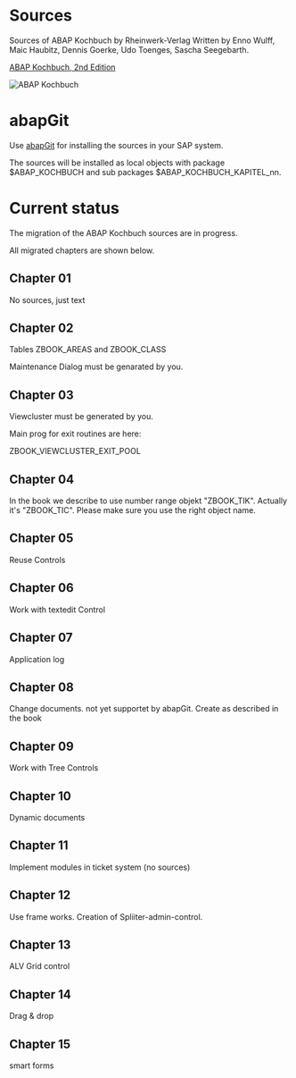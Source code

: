 # Sources
Sources of ABAP Kochbuch by Rheinwerk-Verlag
Written by Enno Wulff, Maic Haubitz, Dennis Goerke, Udo Toenges, Sascha Seegebarth.

[ABAP Kochbuch, 2nd Edition](https://www.rheinwerk-verlag.de/das-abap-kochbuch_4103/)

![ABAP Kochbuch](https://s3-eu-west-1.amazonaws.com/cover2.galileo-press.de/print/9783836241076_267.png "ABAP Kochbuch")

# abapGit

Use [abapGit](http://docs.abapgit.org/) for installing the sources in your SAP system.

The sources will be installed as local objects with package $ABAP_KOCHBUCH and sub packages $ABAP_KOCHBUCH_KAPITEL_nn.

# Current status
The migration of the ABAP Kochbuch sources are in progress.

All migrated chapters are shown below.

## Chapter 01
No sources, just text

## Chapter 02
Tables ZBOOK_AREAS and ZBOOK_CLASS 

Maintenance Dialog must be genarated by you.

## Chapter 03
Viewcluster must be generated by you.

Main prog for exit routines are here:

ZBOOK_VIEWCLUSTER_EXIT_POOL

## Chapter 04
In the book we describe to use number range objekt "ZBOOK_TIK". Actually it's "ZBOOK_TIC". Please make sure you use the right object name.

## Chapter 05
Reuse Controls

## Chapter 06
Work with textedit Control

## Chapter 07 
Application log

## Chapter 08
Change documents.
not yet supportet by abapGit. Create as described in the book

## Chapter 09
Work with Tree Controls

## Chapter 10
Dynamic documents

## Chapter 11
Implement modules in ticket system (no sources)

## Chapter 12
Use frame works. Creation of Spliiter-admin-control.

## Chapter 13
ALV Grid control

## Chapter 14
Drag & drop

## Chapter 15
smart forms

